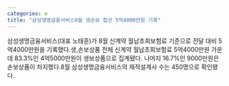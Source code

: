 ```yaml
---
categories: e
title: "삼성생명금융서비스8월 생손보 합산 5억4000만원 기록"
---
```

삼성생명금융서비스(대표 노태훈)가 8월 신계약 월납초회보험료 기준으로 전달 대비 5억4000만원을 기록했다.생,손보상품 전체 신계약 월납초회보험료 5억4000만원 가운데 83.3%인 4억5000만원이 생보상품으로 집계됐다. 나머지 16.7%인 9000만원은 손보상품이 차지했다.8월 삼성생명금융서비스의 재적설계사 수는 450명으로 확인됐다.